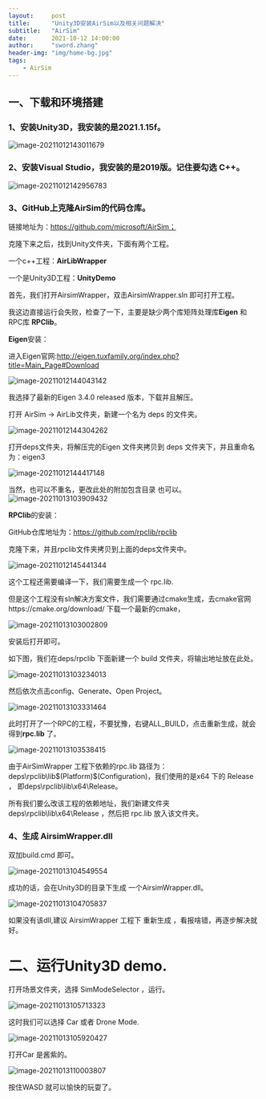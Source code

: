 ```yaml
---
layout:     post
title:      "Unity3D安装AirSim以及相关问题解决"
subtitle:   "AirSim"
date:       2021-10-12 14:00:00
author:     "sword.zhang"
header-img: "img/home-bg.jpg"
tags:
    - AirSim
---
```


## 一、下载和环境搭建

### 1、安装Unity3D，我安装的是2021.1.15f。

![image-20211012143011679](img\AirsimSetup\image-20211012143011679.png)

### 2、安装Visual Studio，我安装的是2019版。记住要勾选 C++。

![image-20211012142956783](img\AirsimSetup\image-20211012142956783.png)



### 3、GitHub上克隆AirSim的代码仓库。

链接地址为：https://github.com/microsoft/AirSim；

克隆下来之后，找到Unity文件夹，下面有两个工程。

一个c++工程：**AirLibWrapper**

一个是Unity3D工程：**UnityDemo**

首先，我们打开AirsimWrapper，双击AirsimWrapper.sln 即可打开工程。

我这边直接运行会失败，检查了一下，主要是缺少两个库矩阵处理库**Eigen** 和 RPC库 **RPClib**。

**Eigen**安装：

进入Eigen官网:http://eigen.tuxfamily.org/index.php?title=Main_Page#Download

![image-20211012144043142](img\AirsimSetup\image-20211012144043142.png)

我选择了最新的Eigen 3.4.0 released 版本，下载并且解压。

打开 AirSim -> AirLib文件夹，新建一个名为 deps 的文件夹。

![image-20211012144304262](img\AirsimSetup\image-20211012144304262.png)

打开deps文件夹，将解压完的Eigen 文件夹拷贝到 deps 文件夹下，并且重命名为：eigen3

![image-20211012144417148](img\AirsimSetup\image-20211012144417148.png)



当然，也可以不重名，更改此处的附加包含目录 也可以。![image-20211013103909432](img\AirsimSetup\image-20211013103909432.png)

**RPClib**的安装：

GitHub仓库地址为：https://github.com/rpclib/rpclib

克隆下来，并且rpclib文件夹拷贝到上面的deps文件夹中。

![image-20211012145441344](img\AirsimSetup\image-20211012145441344.png)



这个工程还需要编译一下，我们需要生成一个 rpc.lib.

但是这个工程没有sln解决方案文件，我们需要通过cmake生成，去cmake官网https://cmake.org/download/ 下载一个最新的cmake，

![image-20211013103002809](img\AirsimSetup\image-20211013103002809.png)

 安装后打开即可。

如下图，我们在deps/rpclib 下面新建一个 build 文件夹，将输出地址放在此处。



![image-20211013103234013](img\AirsimSetup\image-20211013103234013.png)

然后依次点击config、Generate、Open Project。



![image-20211013103331464](img\AirsimSetup\image-20211013103331464.png)

此时打开了一个RPC的工程，不要犹豫，右键ALL_BUILD，点击重新生成，就会得到**rpc.lib** 了。



![image-20211013103538415](img\AirsimSetup\image-20211013103538415.png)

由于AirSimWrapper 工程下依赖的rpc.lib 路径为：deps\rpclib\lib\$(Platform)\$(Configuration)，我们使用的是x64 下的 Release ， 即deps\rpclib\lib\x64\Release。

所有我们要么改该工程的依赖地址，我们新建文件夹 deps\rpclib\lib\x64\Release ，然后把 rpc.lib 放入该文件夹。



### 4、生成 AirsimWrapper.dll

双加build.cmd 即可。



![image-20211013104549554](img\AirsimSetup\image-20211013104549554.png)

成功的话，会在Unity3D的目录下生成 一个AirsimWrapper.dll。



![image-20211013104705837](img\AirsimSetup\image-20211013104705837.png)

如果没有该dll,建议 AirsimWrapper 工程下 重新生成 ，看报啥错，再逐步解决就好。



# 二、运行Unity3D demo.

打开场景文件夹，选择 SimModeSelector ，运行。

![image-20211013105713323](img\AirsimSetup\image-20211013105713323.png)

这时我们可以选择 Car 或者 Drone Mode.

![image-20211013105920427](img\AirsimSetup\image-20211013105920427.png)



打开Car 是酱紫的。

![image-20211013110003807](img\AirsimSetup\image-20211013110003807.png)



按住WASD 就可以愉快的玩耍了。